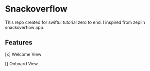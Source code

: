 # Snackoverflow

This repo created for swiftui tutorial zero to end. I inspired from zeplin snackoverflow app.

## Features

[x] Welcome View

[] Onboard View
